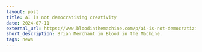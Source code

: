 ```yaml
---
layout: post
title: AI is not democratising creativity
date: 2024-07-11
external_url: https://www.bloodinthemachine.com/p/ai-is-not-democratizing-creativity
short_description: Brian Merchant in Blood in the Machine.
tags: news
---
```

